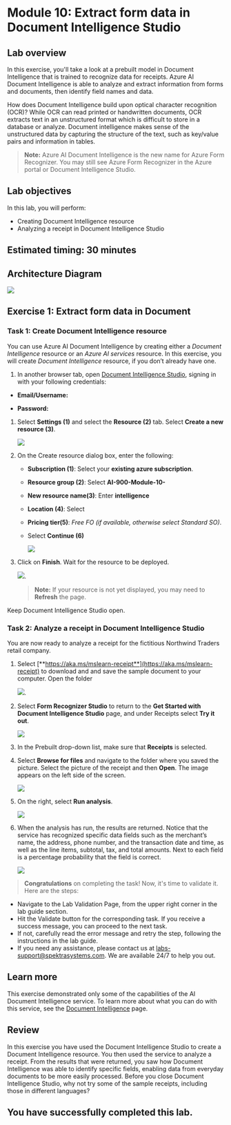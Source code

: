 
# Module 10: Extract form data in Document Intelligence Studio

## Lab overview
 
In this exercise, you'll take a look at a prebuilt model in Document Intelligence that is trained to recognize data for receipts. Azure AI Document Intelligence is able to analyze and extract information from forms and documents, then identify field names and data. 

How does Document Intelligence build upon optical character recognition (OCR)? While OCR can read printed or handwritten documents, OCR extracts text in an unstructured format which is difficult to store in a database or analyze. Document intelligence makes sense of the unstructured data by capturing the structure of the text, such as key/value pairs and information in tables. 

> **Note:**
> Azure AI Document Intelligence is the new name for Azure Form Recognizer. You may still see Azure Form Recognizer in the Azure portal or Document Intelligence Studio.

## Lab objectives

In this lab, you will perform:

- Creating Document Intelligence resource
- Analyzing a receipt in Document Intelligence Studio

## Estimated timing: 30 minutes

## Architecture Diagram

  ![](media/module10.png)

## Exercise 1: Extract form data in Document 

### Task 1: Create Document Intelligence resource

You can use Azure AI Document Intelligence by creating either a *Document Intelligence* resource or an *Azure AI services* resource. In this exercise, you will create *Document Intelligence* resource, if you don’t already have one.

1. In another browser tab, open [Document Intelligence Studio](https://formrecognizer.appliedai.azure.com/studio), signing in with your following credentials:

  - **Email/Username:** <inject key="AzureAdUserEmail"></inject>

  - **Password:** <inject key="AzureAdUserPassword"></inject>

1. Select **Settings (1)** and select the **Resource (2)** tab. Select **Create a new resource (3)**.

   ![](media/lab10-08.png)

1. On the Create resource dialog box, enter the following:
    - **Subscription (1)**: Select your **existing azure subscription**.
    - **Resource group (2)**: Select **AI-900-Module-10-<inject key="DeploymentID" enableCopy="false" />**
    - **New resource name(3)**:  Enter **intelligence<inject key="DeploymentID" enableCopy="false" />**
    - **Location (4)**: Select **<inject key="location" enableCopy="false"/>** 
    - **Pricing tier(5)**: *Free FO (if available, otherwise select Standard SO)*.
   - Select **Continue (6)** 

     ![](media/lab10-07.png)

1. Click on **Finish**. Wait for the resource to be deployed.

   ![](media/lab10-06.png).

    >**Note:** If your resource is not yet displayed, you may need to **Refresh** the page.

Keep Document Intelligence Studio open.

### Task 2: Analyze a receipt in Document Intelligence Studio

You are now ready to analyze a receipt for the fictitious Northwind Traders retail company.

1. Select [**https://aka.ms/mslearn-receipt**](https://aka.ms/mslearn-receipt) to download and and save the sample document to your computer. Open the folder

   ![](media/lab10-05.png).

1. Select **Form Recognizer Studio** to return to the **Get Started with Document Intelligence Studio** page, and under Receipts select **Try it out**.

   ![](media/lab10-04.png)

1. In the Prebuilt drop-down list, make sure that **Receipts** is selected.
1. Select **Browse for files** and navigate to the folder where you saved the picture. Select the picture of the receipt and then **Open**. The image appears on the left side of the screen.

    ![](media/lab10-03.png)

1. On the right, select **Run analysis**.

    ![](media/lab10-02.png)

1. When the analysis has run, the results are returned. Notice that the service has recognized specific data fields such as the merchant’s name, the address, phone number, and the transaction date and time, as well as the line items, subtotal, tax, and total amounts. Next to each field is a percentage probability that the field is correct.

   ![](media/lab10-01.png)

> **Congratulations** on completing the task! Now, it's time to validate it. Here are the steps:
 
- Navigate to the Lab Validation Page, from the upper right corner in the lab guide section.
- Hit the Validate button for the corresponding task. If you receive a success message, you can proceed to the next task. 
- If not, carefully read the error message and retry the step, following the instructions in the lab guide.
- If you need any assistance, please contact us at labs-support@spektrasystems.com. We are available 24/7 to help you out.

## Learn more

This exercise demonstrated only some of the capabilities of the AI Document Intelligence service. To learn more about what you can do with this service, see the [Document Intelligence](https://learn.microsoft.com/azure/ai-services/document-intelligence/overview?view=doc-intel-3.1.0) page.

## Review

In this exercise you have used the Document Intelligence Studio to create a Document Intelligence resource. You then used the service to analyze a receipt. From the results that were returned, you saw how Document Intelligence was able to identify specific fields, enabling data from everyday documents to be more easily processed. Before you close Document Intelligence Studio, why not try some of the sample receipts, including those in different languages?

## You have successfully completed this lab.
